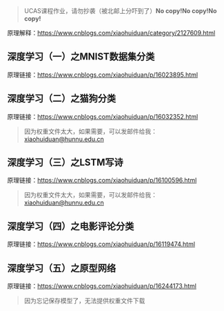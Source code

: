 
> UCAS课程作业，请勿抄袭（被北邮上分吓到了）**No copy!No copy!No copy!**

原理解释：https://www.cnblogs.com/xiaohuiduan/category/2127609.html

## 深度学习（一）之MNIST数据集分类

原理链接：https://www.cnblogs.com/xiaohuiduan/p/16023895.html

## 深度学习（二）之猫狗分类

原理链接：https://www.cnblogs.com/xiaohuiduan/p/16032352.html
> 因为权重文件太大，如果需要，可以发邮件给我：xiaohuiduan@hunnu.edu.cn

## 深度学习（三）之LSTM写诗 

原理链接：https://www.cnblogs.com/xiaohuiduan/p/16100596.html
> 因为权重文件太大，如果需要，可以发邮件给我：xiaohuiduan@hunnu.edu.cn

## 深度学习（四）之电影评论分类 
原理链接：https://www.cnblogs.com/xiaohuiduan/p/16119474.html

## 深度学习（五）之原型网络
原理链接：https://www.cnblogs.com/xiaohuiduan/p/16244173.html
> 因为忘记保存模型了，无法提供权重文件下载
